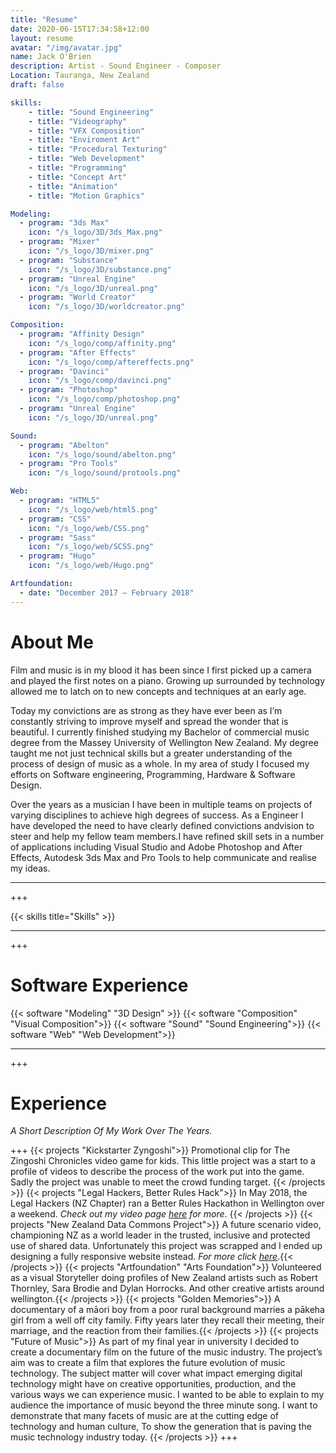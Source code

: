 ```yaml
---
title: "Resume"
date: 2020-06-15T17:34:58+12:00
layout: resume
avatar: "/img/avatar.jpg"
name: Jack O'Brien
description: Artist - Sound Engineer - Composer
Location: Tauranga, New Zealand
draft: false

skills:
    - title: "Sound Engineering"
    - title: "Videography"
    - title: "VFX Composition"
    - title: "Enviroment Art"
    - title: "Procedural Texturing"
    - title: "Web Development"
    - title: "Programming"
    - title: "Concept Art"
    - title: "Animation"
    - title: "Motion Graphics"

Modeling: 
  - program: "3ds Max"
    icon: "/s_logo/3D/3ds_Max.png"
  - program: "Mixer"
    icon: "/s_logo/3D/mixer.png"
  - program: "Substance"
    icon: "/s_logo/3D/substance.png"
  - program: "Unreal Engine"
    icon: "/s_logo/3D/unreal.png"
  - program: "World Creator"
    icon: "/s_logo/3D/worldcreator.png"

Composition:
  - program: "Affinity Design"
    icon: "/s_logo/comp/affinity.png"
  - program: "After Effects"
    icon: "/s_logo/comp/aftereffects.png"
  - program: "Davinci"
    icon: "/s_logo/comp/davinci.png"
  - program: "Photoshop"
    icon: "/s_logo/comp/photoshop.png"
  - program: "Unreal Engine"
    icon: "/s_logo/3D/unreal.png"

Sound:
  - program: "Abelton"
    icon: "/s_logo/sound/abelton.png"
  - program: "Pro Tools"
    icon: "/s_logo/sound/protools.png"

Web:
  - program: "HTML5"
    icon: "/s_logo/web/html5.png"
  - program: "CSS"
    icon: "/s_logo/web/CSS.png"
  - program: "Sass"
    icon: "/s_logo/web/SCSS.png"
  - program: "Hugo"
    icon: "/s_logo/web/Hugo.png"

Artfoundation:
  - date: "December 2017 – February 2018"
---
```


# About Me

Film and music is in my blood it has been since I first picked up a camera and played the first notes on a piano. Growing up surrounded by technology allowed me to latch on to new concepts and
techniques at an early age.

Today my convictions are as strong as they have ever been as I’m constantly striving to improve myself and spread the wonder that is beautiful. I currently finished studying my Bachelor of commercial music degree
from the Massey University of Wellington New Zealand. My degree taught me not just technical skills but a
greater understanding of the process of design of music as a whole. In my area of study I focused my efforts on Software engineering, Programming, Hardware & Software Design.

Over the years as a musician I have been in multiple teams on projects of varying disciplines to achieve high degrees of success. As a Engineer I have developed the need to have clearly defined convictions andvision to steer and help my fellow team members.I have refined skill sets in a number of applications including Visual Studio and Adobe Photoshop and After Effects, Autodesk 3ds Max and Pro Tools to help
communicate and realise my ideas.

---

+++

{{< skills title="Skills" >}}

---

+++

# Software Experience

{{< software "Modeling" "3D Design" >}}
{{< software "Composition" "Visual Composition">}}
{{< software "Sound" "Sound Engineering">}}
{{< software "Web" "Web Development">}}

---

+++

# Experience
*A Short Description Of My Work Over The Years.*

+++
{{< projects "Kickstarter Zyngoshi">}}
Promotional clip for The Zingoshi Chronicles video game for kids. This little project was a start to a profile of videos to describe the process of the work put into the game. Sadly the project was unable to meet the crowd funding target.
{{< /projects >}}
{{< projects "Legal Hackers, Better Rules Hack">}}
In May 2018, the Legal Hackers (NZ Chapter) ran a Better Rules Hackathon in Wellington over a weekend. *Check out my video page [here](/video_work) for more*.
{{< /projects >}}
{{< projects "New Zealand Data Commons Project">}}
A future scenario video, championing NZ as a world leader in the trusted, inclusive and protected use of shared data. Unfortunately this project was scrapped and I ended up designing a fully responsive website instead. *For more click [here](https://datacommons.org.nz/)*.{{< /projects >}}
{{< projects "Artfoundation" "Arts Foundation">}}
Volunteered as a visual Storyteller doing profiles of New Zealand artists such as Robert Thornley, Sara Brodie and Dylan Horrocks. And other creative artists around wellington.{{< /projects >}}
{{< projects "Golden Memories">}}
A documentary of a māori boy from a poor rural background marries a pākeha girl from a well off city family. Fifty years later they recall their meeting, their marriage, and the reaction from their families.{{< /projects >}}
{{< projects "Future of Music">}}
As part of my final year in university I decided to create a documentary film on the future of the music industry. The project’s aim was to create a film that explores the future evolution of music technology. The subject matter will cover what impact emerging digital technology might have on creative opportunities, production, and the various ways we can experience music. I wanted to be able to explain to my audience the importance of music beyond the three minute song. I want to demonstrate that many facets of music are at the cutting edge of technology and human culture, To show the generation that is paving the music technology industry today.
{{< /projects >}}
+++